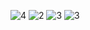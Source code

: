 ![4](https://github.com/uk70/assg_1/assets/106893725/4d5b5575-af73-438a-88a3-ca90512eb033)
![2](https://github.com/uk70/adivis/assets/106893725/c40a06d6-3f4d-4bd5-bc4c-b8b067dffd73)
![3](https://github.com/uk70/adivis/assets/106893725/67a9b5e1-e516-4d47-8659-fda492344c3f)
![3](https://github.com/uk70/adivis/assets/106893725/dc07e6cf-6f9e-42a1-8a8e-ea282f40c189)
